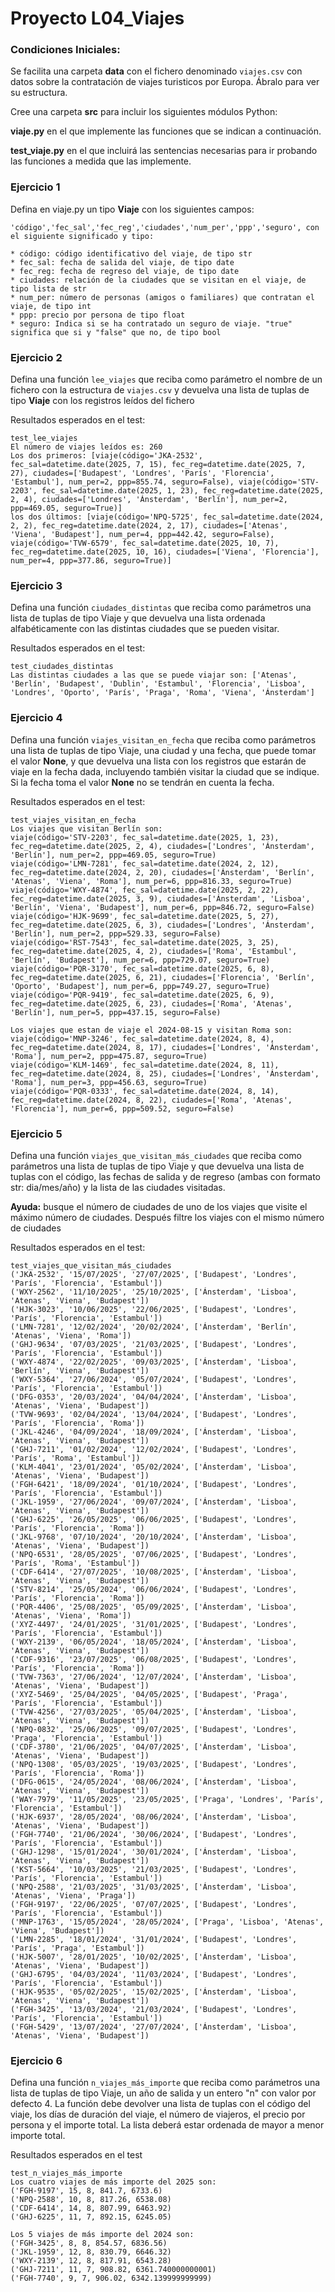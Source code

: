 # Proyecto L04_Viajes

### Condiciones Iniciales:
Se facilita una carpeta **data** con el fichero denominado ``viajes.csv`` con datos sobre la contratación de viajes turisticos por Europa. Ábralo para ver su estructura. 

Cree una carpeta **src** para incluir los siguientes módulos Python:

**viaje.py** en el que implemente las funciones que se indican a continuación.

**test_viaje.py** en el que incluirá las sentencias necesarias para ir probando las funciones a medida que las implemente.

### Ejercicio 1
Defina en viaje.py un tipo **Viaje** con los siguientes campos:
```
'código','fec_sal','fec_reg','ciudades','num_per','ppp','seguro', con el siguiente significado y tipo:

* código: código identificativo del viaje, de tipo str
* fec_sal: fecha de salida del viaje, de tipo date
* fec_reg: fecha de regreso del viaje, de tipo date
* ciudades: relación de la ciudades que se visitan en el viaje, de tipo lista de str
* num_per: número de personas (amigos o familiares) que contratan el viaje, de tipo int
* ppp: precio por persona de tipo float
* seguro: Indica si se ha contratado un seguro de viaje. "true" significa que si y "false" que no, de tipo bool
```
### Ejercicio 2
Defina una función ``lee_viajes`` que reciba como parámetro el nombre de un fichero con la estructura de ``viajes.csv`` y devuelva una lista de tuplas de tipo **Viaje** con los registros leídos del fichero

Resultados esperados en el test:
```
test_lee_viajes
El número de viajes leídos es: 260
Los dos primeros: [viaje(código='JKA-2532', fec_sal=datetime.date(2025, 7, 15), fec_reg=datetime.date(2025, 7, 27), ciudades=['Budapest', 'Londres', 'París', 'Florencia', 'Estambul'], num_per=2, ppp=855.74, seguro=False), viaje(código='STV-2203', fec_sal=datetime.date(2025, 1, 23), fec_reg=datetime.date(2025, 2, 4), ciudades=['Londres', 'Ánsterdam', 'Berlín'], num_per=2, ppp=469.05, seguro=True)]
los dos últimos: [viaje(código='NPQ-5725', fec_sal=datetime.date(2024, 2, 2), fec_reg=datetime.date(2024, 2, 17), ciudades=['Atenas', 'Viena', 'Budapest'], num_per=4, ppp=442.42, seguro=False), viaje(código='TVW-6579', fec_sal=datetime.date(2025, 10, 7), fec_reg=datetime.date(2025, 10, 16), ciudades=['Viena', 'Florencia'], num_per=4, ppp=377.86, seguro=True)]
```

### Ejercicio 3
Defina una función ``ciudades_distintas`` que reciba como parámetros una lista de tuplas de tipo Viaje y que devuelva una lista ordenada alfabéticamente con las distintas ciudades que se pueden visitar.

Resultados esperados en el test:
```
test_ciudades_distintas
Las distintas ciudades a las que se puede viajar son: ['Atenas', 'Berlín', 'Budapest', 'Dublin', 'Estambul', 'Florencia', 'Lisboa', 'Londres', 'Oporto', 'París', 'Praga', 'Roma', 'Viena', 'Ánsterdam']
```
### Ejercicio 4
Defina una función ``viajes_visitan_en_fecha`` que reciba como parámetros una lista de tuplas de tipo Viaje, una ciudad y una fecha, que puede tomar el valor **None**,  y que devuelva una lista con los registros que estarán de viaje en la fecha dada, incluyendo también visitar la ciudad que se indique. Si la fecha toma el valor **None** no se tendrán en cuenta la fecha.

Resultados esperados en el test:
```
test_viajes_visitan_en_fecha
Los viajes que visitan Berlín son:
viaje(código='STV-2203', fec_sal=datetime.date(2025, 1, 23), fec_reg=datetime.date(2025, 2, 4), ciudades=['Londres', 'Ánsterdam', 'Berlín'], num_per=2, ppp=469.05, seguro=True)
viaje(código='LMN-7281', fec_sal=datetime.date(2024, 2, 12), fec_reg=datetime.date(2024, 2, 20), ciudades=['Ánsterdam', 'Berlín', 'Atenas', 'Viena', 'Roma'], num_per=6, ppp=816.33, seguro=True)
viaje(código='WXY-4874', fec_sal=datetime.date(2025, 2, 22), fec_reg=datetime.date(2025, 3, 9), ciudades=['Ánsterdam', 'Lisboa', 'Berlín', 'Viena', 'Budapest'], num_per=6, ppp=846.72, seguro=False)
viaje(código='HJK-9699', fec_sal=datetime.date(2025, 5, 27), fec_reg=datetime.date(2025, 6, 3), ciudades=['Londres', 'Ánsterdam', 'Berlín'], num_per=2, ppp=529.33, seguro=False)
viaje(código='RST-7543', fec_sal=datetime.date(2025, 3, 25), fec_reg=datetime.date(2025, 4, 2), ciudades=['Roma', 'Estambul', 'Berlín', 'Budapest'], num_per=6, ppp=729.07, seguro=True)
viaje(código='PQR-3170', fec_sal=datetime.date(2025, 6, 8), fec_reg=datetime.date(2025, 6, 21), ciudades=['Florencia', 'Berlín', 'Oporto', 'Budapest'], num_per=6, ppp=749.27, seguro=True)
viaje(código='PQR-9419', fec_sal=datetime.date(2025, 6, 9), fec_reg=datetime.date(2025, 6, 23), ciudades=['Roma', 'Atenas', 'Berlín'], num_per=5, ppp=437.15, seguro=False)

Los viajes que estan de viaje el 2024-08-15 y visitan Roma son:
viaje(código='MNP-3246', fec_sal=datetime.date(2024, 8, 4), fec_reg=datetime.date(2024, 8, 17), ciudades=['Londres', 'Ánsterdam', 'Roma'], num_per=2, ppp=475.87, seguro=True)
viaje(código='KLM-1469', fec_sal=datetime.date(2024, 8, 11), fec_reg=datetime.date(2024, 8, 25), ciudades=['Londres', 'Ánsterdam', 'Roma'], num_per=3, ppp=456.63, seguro=True)
viaje(código='PQR-0333', fec_sal=datetime.date(2024, 8, 14), fec_reg=datetime.date(2024, 8, 22), ciudades=['Roma', 'Atenas', 'Florencia'], num_per=6, ppp=509.52, seguro=False)
```
### Ejercicio 5
Defina una función ``viajes_que_visitan_más_ciudades`` que reciba como parámetros una lista de tuplas de tipo Viaje  y que devuelva una lista de tuplas con el código, las fechas de salida y de regreso (ambas con formato str: dia/mes/año) y la lista de las ciudades visitadas.

**Ayuda:** busque el número de ciudades de uno de los viajes que visite el máximo número de ciudades. Después filtre los viajes con el mismo número de ciudades

Resultados esperados en el test:
```
test_viajes_que_visitan_más_ciudades
('JKA-2532', '15/07/2025', '27/07/2025', ['Budapest', 'Londres', 'París', 'Florencia', 'Estambul'])
('WXY-2562', '11/10/2025', '25/10/2025', ['Ánsterdam', 'Lisboa', 'Atenas', 'Viena', 'Budapest'])
('HJK-3023', '10/06/2025', '22/06/2025', ['Budapest', 'Londres', 'París', 'Florencia', 'Estambul'])
('LMN-7281', '12/02/2024', '20/02/2024', ['Ánsterdam', 'Berlín', 'Atenas', 'Viena', 'Roma'])
('GHJ-9634', '07/03/2025', '21/03/2025', ['Budapest', 'Londres', 'París', 'Florencia', 'Estambul'])
('WXY-4874', '22/02/2025', '09/03/2025', ['Ánsterdam', 'Lisboa', 'Berlín', 'Viena', 'Budapest'])
('WXY-5364', '27/06/2024', '05/07/2024', ['Budapest', 'Londres', 'París', 'Florencia', 'Estambul'])
('DFG-0353', '20/03/2024', '04/04/2024', ['Ánsterdam', 'Lisboa', 'Atenas', 'Viena', 'Budapest'])
('TVW-9693', '02/04/2024', '13/04/2024', ['Budapest', 'Londres', 'París', 'Florencia', 'Roma'])
('JKL-4246', '04/09/2024', '18/09/2024', ['Ánsterdam', 'Lisboa', 'Atenas', 'Viena', 'Budapest'])
('GHJ-7211', '01/02/2024', '12/02/2024', ['Budapest', 'Londres', 'París', 'Roma', 'Estambul'])
('KLM-4041', '23/01/2024', '05/02/2024', ['Ánsterdam', 'Lisboa', 'Atenas', 'Viena', 'Budapest'])
('FGH-6421', '18/09/2024', '01/10/2024', ['Budapest', 'Londres', 'París', 'Florencia', 'Estambul'])
('JKL-1959', '27/06/2024', '09/07/2024', ['Ánsterdam', 'Lisboa', 'Atenas', 'Viena', 'Budapest'])
('GHJ-6225', '26/05/2025', '06/06/2025', ['Budapest', 'Londres', 'París', 'Florencia', 'Roma'])
('JKL-9768', '07/10/2024', '20/10/2024', ['Ánsterdam', 'Lisboa', 'Atenas', 'Viena', 'Budapest'])
('NPQ-6531', '28/05/2025', '07/06/2025', ['Budapest', 'Londres', 'París', 'Roma', 'Estambul'])
('CDF-6414', '27/07/2025', '10/08/2025', ['Ánsterdam', 'Lisboa', 'Atenas', 'Viena', 'Budapest'])
('STV-8214', '25/05/2024', '06/06/2024', ['Budapest', 'Londres', 'París', 'Florencia', 'Roma'])
('PQR-4406', '25/08/2025', '05/09/2025', ['Ánsterdam', 'Lisboa', 'Atenas', 'Viena', 'Roma'])
('XYZ-4497', '24/01/2025', '31/01/2025', ['Budapest', 'Londres', 'París', 'Florencia', 'Estambul'])
('WXY-2139', '06/05/2024', '18/05/2024', ['Ánsterdam', 'Lisboa', 'Atenas', 'Viena', 'Budapest'])
('CDF-9316', '23/07/2025', '06/08/2025', ['Budapest', 'Londres', 'París', 'Florencia', 'Roma'])
('TVW-7363', '27/06/2024', '12/07/2024', ['Ánsterdam', 'Lisboa', 'Atenas', 'Viena', 'Budapest'])
('XYZ-5469', '25/04/2025', '04/05/2025', ['Budapest', 'Praga', 'París', 'Florencia', 'Estambul'])
('TVW-4256', '27/03/2025', '05/04/2025', ['Ánsterdam', 'Lisboa', 'Atenas', 'Viena', 'Budapest'])
('NPQ-0832', '25/06/2025', '09/07/2025', ['Budapest', 'Londres', 'Praga', 'Florencia', 'Estambul'])
('CDF-3780', '21/06/2025', '04/07/2025', ['Ánsterdam', 'Lisboa', 'Atenas', 'Viena', 'Budapest'])
('NPQ-1308', '05/03/2025', '19/03/2025', ['Budapest', 'Londres', 'París', 'Florencia', 'Roma'])
('DFG-0615', '24/05/2024', '08/06/2024', ['Ánsterdam', 'Lisboa', 'Atenas', 'Viena', 'Budapest'])
('WAY-7979', '11/05/2025', '23/05/2025', ['Praga', 'Londres', 'París', 'Florencia', 'Estambul'])
('HJK-6937', '28/05/2024', '08/06/2024', ['Ánsterdam', 'Lisboa', 'Atenas', 'Viena', 'Budapest'])
('FGH-7740', '21/06/2024', '30/06/2024', ['Budapest', 'Londres', 'París', 'Florencia', 'Estambul'])
('GHJ-1298', '15/01/2024', '30/01/2024', ['Ánsterdam', 'Lisboa', 'Atenas', 'Viena', 'Budapest'])
('KST-5664', '10/03/2025', '21/03/2025', ['Budapest', 'Londres', 'París', 'Florencia', 'Estambul'])
('NPQ-2588', '21/03/2025', '31/03/2025', ['Ánsterdam', 'Lisboa', 'Atenas', 'Viena', 'Praga'])
('FGH-9197', '22/06/2025', '07/07/2025', ['Budapest', 'Londres', 'París', 'Florencia', 'Estambul'])
('MNP-1763', '15/05/2024', '28/05/2024', ['Praga', 'Lisboa', 'Atenas', 'Viena', 'Budapest'])
('LMN-2285', '18/01/2024', '31/01/2024', ['Budapest', 'Londres', 'París', 'Praga', 'Estambul'])
('HJK-5007', '28/01/2025', '10/02/2025', ['Ánsterdam', 'Lisboa', 'Atenas', 'Viena', 'Budapest'])
('GHJ-6795', '04/03/2024', '11/03/2024', ['Budapest', 'Londres', 'París', 'Florencia', 'Estambul'])
('HJK-9535', '05/02/2025', '15/02/2025', ['Ánsterdam', 'Lisboa', 'Atenas', 'Viena', 'Budapest'])
('FGH-3425', '13/03/2024', '21/03/2024', ['Budapest', 'Londres', 'París', 'Florencia', 'Estambul'])
('FGH-5429', '13/07/2024', '27/07/2024', ['Ánsterdam', 'Lisboa', 'Atenas', 'Viena', 'Budapest'])
```
### Ejercicio 6
Defina una función ``n_viajes_más_importe`` que reciba como parámetros una lista de tuplas de tipo Viaje, un año de salida y un entero "n" con valor por defecto 4. La función debe devolver una lista de tuplas con el código del viaje, los días de duración del viaje, el número de viajeros, el precio por persona y el importe total. La lista deberá estar ordenada de mayor a menor importe total.


Resultados esperados en el test
```
test_n_viajes_más_importe
Los cuatro viajes de más importe del 2025 son:
('FGH-9197', 15, 8, 841.7, 6733.6)
('NPQ-2588', 10, 8, 817.26, 6538.08)
('CDF-6414', 14, 8, 807.99, 6463.92)
('GHJ-6225', 11, 7, 892.15, 6245.05)

Los 5 viajes de más importe del 2024 son:
('FGH-3425', 8, 8, 854.57, 6836.56)
('JKL-1959', 12, 8, 830.79, 6646.32)
('WXY-2139', 12, 8, 817.91, 6543.28)
('GHJ-7211', 11, 7, 908.82, 6361.740000000001)
('FGH-7740', 9, 7, 906.02, 6342.139999999999)
```
